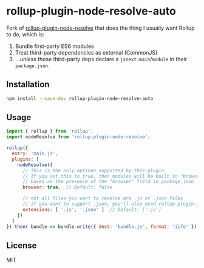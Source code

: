 # rollup-plugin-node-resolve-auto

Fork of [rollup-plugin-node-resolve](https://github.com/rollup/rollup-plugin-node-resolve) that
does the thing I usually want Rollup to do, which is:

1. Bundle first-party ES6 modules
2. Treat third-party dependencies as external (CommonJS)
3. ..._unless_ those third-party deps declare a `jsnext:main`/`module` in their `package.json`.

## Installation

```bash
npm install --save-dev rollup-plugin-node-resolve-auto
```

## Usage

```js
import { rollup } from 'rollup';
import nodeResolve from 'rollup-plugin-node-resolve';

rollup({
  entry: 'main.js',
  plugins: [
    nodeResolve({
      // This is the only optinon supported by this plugin.
      // If you set this to true, then modules will be built in "browser" mode
      // based on the presence of the "browser" field in package.json
      browser: true,  // Default: false

      // not all files you want to resolve are .js or .json files
      // if you want to support .json, you'll also need rollup-plugin-json
      extensions: [ '.js', '.json' ]  // Default: ['.js']
    })
  ]
}).then( bundle => bundle.write({ dest: 'bundle.js', format: 'iife' }) );
```

## License

MIT

